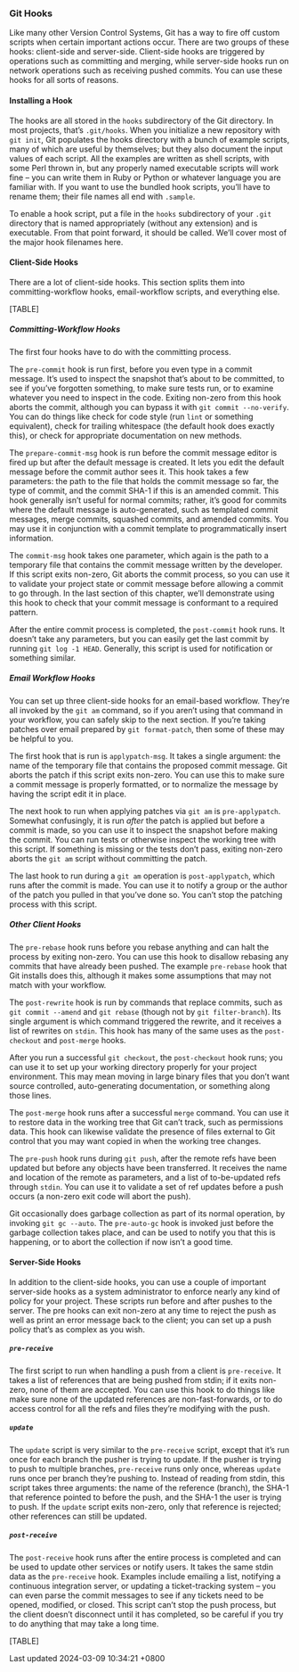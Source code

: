 ### Git Hooks

Like many other Version Control Systems, Git has a way to fire off
custom scripts when certain important actions occur. There are two
groups of these hooks: client-side and server-side. Client-side hooks
are triggered by operations such as committing and merging, while
server-side hooks run on network operations such as receiving pushed
commits. You can use these hooks for all sorts of reasons.

#### Installing a Hook

The hooks are all stored in the `hooks` subdirectory of the Git
directory. In most projects, that’s `.git/hooks`. When you initialize a
new repository with `git init`, Git populates the hooks directory with a
bunch of example scripts, many of which are useful by themselves; but
they also document the input values of each script. All the examples are
written as shell scripts, with some Perl thrown in, but any properly
named executable scripts will work fine – you can write them in Ruby or
Python or whatever language you are familiar with. If you want to use
the bundled hook scripts, you’ll have to rename them; their file names
all end with `.sample`.

To enable a hook script, put a file in the `hooks` subdirectory of your
`.git` directory that is named appropriately (without any extension) and
is executable. From that point forward, it should be called. We’ll cover
most of the major hook filenames here.

#### Client-Side Hooks

There are a lot of client-side hooks. This section splits them into
committing-workflow hooks, email-workflow scripts, and everything else.

[TABLE]

##### Committing-Workflow Hooks

The first four hooks have to do with the committing process.

The `pre-commit` hook is run first, before you even type in a commit
message. It’s used to inspect the snapshot that’s about to be committed,
to see if you’ve forgotten something, to make sure tests run, or to
examine whatever you need to inspect in the code. Exiting non-zero from
this hook aborts the commit, although you can bypass it with
`git commit --no-verify`. You can do things like check for code style
(run `lint` or something equivalent), check for trailing whitespace (the
default hook does exactly this), or check for appropriate documentation
on new methods.

The `prepare-commit-msg` hook is run before the commit message editor is
fired up but after the default message is created. It lets you edit the
default message before the commit author sees it. This hook takes a few
parameters: the path to the file that holds the commit message so far,
the type of commit, and the commit SHA-1 if this is an amended commit.
This hook generally isn’t useful for normal commits; rather, it’s good
for commits where the default message is auto-generated, such as
templated commit messages, merge commits, squashed commits, and amended
commits. You may use it in conjunction with a commit template to
programmatically insert information.

The `commit-msg` hook takes one parameter, which again is the path to a
temporary file that contains the commit message written by the
developer. If this script exits non-zero, Git aborts the commit process,
so you can use it to validate your project state or commit message
before allowing a commit to go through. In the last section of this
chapter, we’ll demonstrate using this hook to check that your commit
message is conformant to a required pattern.

After the entire commit process is completed, the `post-commit` hook
runs. It doesn’t take any parameters, but you can easily get the last
commit by running `git log -1 HEAD`. Generally, this script is used for
notification or something similar.

##### Email Workflow Hooks

You can set up three client-side hooks for an email-based workflow.
They’re all invoked by the `git am` command, so if you aren’t using that
command in your workflow, you can safely skip to the next section. If
you’re taking patches over email prepared by `git format-patch`, then
some of these may be helpful to you.

The first hook that is run is `applypatch-msg`. It takes a single
argument: the name of the temporary file that contains the proposed
commit message. Git aborts the patch if this script exits non-zero. You
can use this to make sure a commit message is properly formatted, or to
normalize the message by having the script edit it in place.

The next hook to run when applying patches via `git am` is
`pre-applypatch`. Somewhat confusingly, it is run *after* the patch is
applied but before a commit is made, so you can use it to inspect the
snapshot before making the commit. You can run tests or otherwise
inspect the working tree with this script. If something is missing or
the tests don’t pass, exiting non-zero aborts the `git am` script
without committing the patch.

The last hook to run during a `git am` operation is `post-applypatch`,
which runs after the commit is made. You can use it to notify a group or
the author of the patch you pulled in that you’ve done so. You can’t
stop the patching process with this script.

##### Other Client Hooks

The `pre-rebase` hook runs before you rebase anything and can halt the
process by exiting non-zero. You can use this hook to disallow rebasing
any commits that have already been pushed. The example `pre-rebase` hook
that Git installs does this, although it makes some assumptions that may
not match with your workflow.

The `post-rewrite` hook is run by commands that replace commits, such as
`git commit --amend` and `git rebase` (though not by
`git filter-branch`). Its single argument is which command triggered the
rewrite, and it receives a list of rewrites on `stdin`. This hook has
many of the same uses as the `post-checkout` and `post-merge` hooks.

After you run a successful `git checkout`, the `post-checkout` hook
runs; you can use it to set up your working directory properly for your
project environment. This may mean moving in large binary files that you
don’t want source controlled, auto-generating documentation, or
something along those lines.

The `post-merge` hook runs after a successful `merge` command. You can
use it to restore data in the working tree that Git can’t track, such as
permissions data. This hook can likewise validate the presence of files
external to Git control that you may want copied in when the working
tree changes.

The `pre-push` hook runs during `git push`, after the remote refs have
been updated but before any objects have been transferred. It receives
the name and location of the remote as parameters, and a list of
to-be-updated refs through `stdin`. You can use it to validate a set of
ref updates before a push occurs (a non-zero exit code will abort the
push).

Git occasionally does garbage collection as part of its normal
operation, by invoking `git gc --auto`. The `pre-auto-gc` hook is
invoked just before the garbage collection takes place, and can be used
to notify you that this is happening, or to abort the collection if now
isn’t a good time.

#### Server-Side Hooks

In addition to the client-side hooks, you can use a couple of important
server-side hooks as a system administrator to enforce nearly any kind
of policy for your project. These scripts run before and after pushes to
the server. The pre hooks can exit non-zero at any time to reject the
push as well as print an error message back to the client; you can set
up a push policy that’s as complex as you wish.

##### `pre-receive`

The first script to run when handling a push from a client is
`pre-receive`. It takes a list of references that are being pushed from
stdin; if it exits non-zero, none of them are accepted. You can use this
hook to do things like make sure none of the updated references are
non-fast-forwards, or to do access control for all the refs and files
they’re modifying with the push.

##### `update`

The `update` script is very similar to the `pre-receive` script, except
that it’s run once for each branch the pusher is trying to update. If
the pusher is trying to push to multiple branches, `pre-receive` runs
only once, whereas `update` runs once per branch they’re pushing to.
Instead of reading from stdin, this script takes three arguments: the
name of the reference (branch), the SHA-1 that reference pointed to
before the push, and the SHA-1 the user is trying to push. If the
`update` script exits non-zero, only that reference is rejected; other
references can still be updated.

##### `post-receive`

The `post-receive` hook runs after the entire process is completed and
can be used to update other services or notify users. It takes the same
stdin data as the `pre-receive` hook. Examples include emailing a list,
notifying a continuous integration server, or updating a ticket-tracking
system – you can even parse the commit messages to see if any tickets
need to be opened, modified, or closed. This script can’t stop the push
process, but the client doesn’t disconnect until it has completed, so be
careful if you try to do anything that may take a long time.

[TABLE]

Last updated 2024-03-09 10:34:21 +0800
